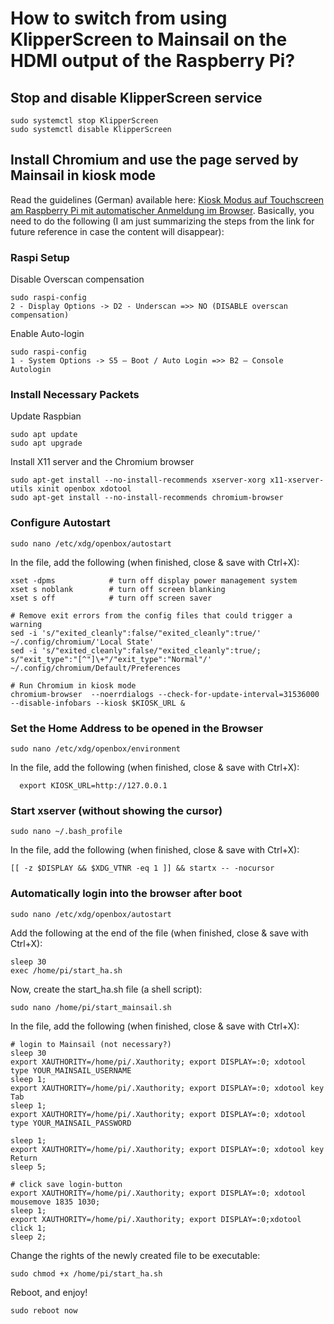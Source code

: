 # How to switch from using KlipperScreen to Mainsail on the HDMI output of the Raspberry Pi?

## Stop and disable KlipperScreen service
  ```
  sudo systemctl stop KlipperScreen
  sudo systemctl disable KlipperScreen
  ```

## Install Chromium and use the page served by Mainsail in kiosk mode
Read the guidelines (German) available here: [Kiosk Modus auf Touchscreen am Raspberry Pi mit automatischer Anmeldung im Browser](https://smarthomeyourself.de/wiki/raspberrypi/kiosk-modus-auf-touchscreen-am-raspberry-pi-mit-automatischer-anmeldung-im-browser). Basically, you need to do the following (I am just summarizing the steps from the link for future reference in case the content will disappear):

### Raspi Setup 
Disable Overscan compensation
  
  ```
  sudo raspi-config
  2 - Display Options -> D2 - Underscan =>> NO (DISABLE overscan compensation)
  ```
Enable Auto-login
  ```
  sudo raspi-config
  1 - System Options -> S5 – Boot / Auto Login =>> B2 – Console Autologin
  ```

### Install Necessary Packets
Update Raspbian
```
sudo apt update
sudo apt upgrade
```
Install X11 server and the Chromium browser
```
sudo apt-get install --no-install-recommends xserver-xorg x11-xserver-utils xinit openbox xdotool
sudo apt-get install --no-install-recommends chromium-browser
```

### Configure Autostart
```
sudo nano /etc/xdg/openbox/autostart
```
In the file, add the following (when finished, close & save with Ctrl+X):
```
xset -dpms            # turn off display power management system
xset s noblank        # turn off screen blanking
xset s off            # turn off screen saver

# Remove exit errors from the config files that could trigger a warning
sed -i 's/"exited_cleanly":false/"exited_cleanly":true/' ~/.config/chromium/'Local State'
sed -i 's/"exited_cleanly":false/"exited_cleanly":true/; s/"exit_type":"[^"]\+"/"exit_type":"Normal"/' ~/.config/chromium/Default/Preferences

# Run Chromium in kiosk mode
chromium-browser  --noerrdialogs --check-for-update-interval=31536000 --disable-infobars --kiosk $KIOSK_URL &
```

### Set the Home Address to be opened in the Browser
```
sudo nano /etc/xdg/openbox/environment
```
In the file, add the following (when finished, close & save with Ctrl+X):
```
  export KIOSK_URL=http://127.0.0.1
```

### Start xserver (without showing the cursor)
```
sudo nano ~/.bash_profile
```
In the file, add the following (when finished, close & save with Ctrl+X):
```
[[ -z $DISPLAY && $XDG_VTNR -eq 1 ]] && startx -- -nocursor
```

### Automatically login into the browser after boot
```
sudo nano /etc/xdg/openbox/autostart
```
Add the following at the end of the file (when finished, close & save with Ctrl+X):
```
sleep 30
exec /home/pi/start_ha.sh
```
Now, create the start_ha.sh file (a shell script):
```
sudo nano /home/pi/start_mainsail.sh
```
In the file, add the following (when finished, close & save with Ctrl+X):
```
# login to Mainsail (not necessary?)
sleep 30
export XAUTHORITY=/home/pi/.Xauthority; export DISPLAY=:0; xdotool type YOUR_MAINSAIL_USERNAME
sleep 1;
export XAUTHORITY=/home/pi/.Xauthority; export DISPLAY=:0; xdotool key Tab
sleep 1;
export XAUTHORITY=/home/pi/.Xauthority; export DISPLAY=:0; xdotool type YOUR_MAINSAIL_PASSWORD

sleep 1;
export XAUTHORITY=/home/pi/.Xauthority; export DISPLAY=:0; xdotool key Return
sleep 5;

# click save login-button
export XAUTHORITY=/home/pi/.Xauthority; export DISPLAY=:0; xdotool mousemove 1835 1030;
sleep 1;
export XAUTHORITY=/home/pi/.Xauthority; export DISPLAY=:0;xdotool click 1;
sleep 2;
```
Change the rights of the newly created file to be executable:
```
sudo chmod +x /home/pi/start_ha.sh
```
Reboot, and enjoy!
```
sudo reboot now
```